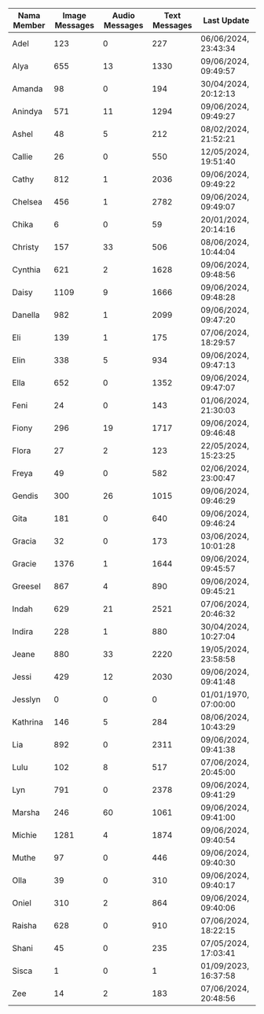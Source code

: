 | Nama Member | Image Messages | Audio Messages | Text Messages | Last Update |
| ------ | -------------- | -------------- | ------------- | ------------ |
| Adel | 123 | 0 | 227 | 06/06/2024, 23:43:34 |
| Alya | 655 | 13 | 1330 | 09/06/2024, 09:49:57 |
| Amanda | 98 | 0 | 194 | 30/04/2024, 20:12:13 |
| Anindya | 571 | 11 | 1294 | 09/06/2024, 09:49:27 |
| Ashel | 48 | 5 | 212 | 08/02/2024, 21:52:21 |
| Callie | 26 | 0 | 550 | 12/05/2024, 19:51:40 |
| Cathy | 812 | 1 | 2036 | 09/06/2024, 09:49:22 |
| Chelsea | 456 | 1 | 2782 | 09/06/2024, 09:49:07 |
| Chika | 6 | 0 | 59 | 20/01/2024, 20:14:16 |
| Christy | 157 | 33 | 506 | 08/06/2024, 10:44:04 |
| Cynthia | 621 | 2 | 1628 | 09/06/2024, 09:48:56 |
| Daisy | 1109 | 9 | 1666 | 09/06/2024, 09:48:28 |
| Danella | 982 | 1 | 2099 | 09/06/2024, 09:47:20 |
| Eli | 139 | 1 | 175 | 07/06/2024, 18:29:57 |
| Elin | 338 | 5 | 934 | 09/06/2024, 09:47:13 |
| Ella | 652 | 0 | 1352 | 09/06/2024, 09:47:07 |
| Feni | 24 | 0 | 143 | 01/06/2024, 21:30:03 |
| Fiony | 296 | 19 | 1717 | 09/06/2024, 09:46:48 |
| Flora | 27 | 2 | 123 | 22/05/2024, 15:23:25 |
| Freya | 49 | 0 | 582 | 02/06/2024, 23:00:47 |
| Gendis | 300 | 26 | 1015 | 09/06/2024, 09:46:29 |
| Gita | 181 | 0 | 640 | 09/06/2024, 09:46:24 |
| Gracia | 32 | 0 | 173 | 03/06/2024, 10:01:28 |
| Gracie | 1376 | 1 | 1644 | 09/06/2024, 09:45:57 |
| Greesel | 867 | 4 | 890 | 09/06/2024, 09:45:21 |
| Indah | 629 | 21 | 2521 | 07/06/2024, 20:46:32 |
| Indira | 228 | 1 | 880 | 30/04/2024, 10:27:04 |
| Jeane | 880 | 33 | 2220 | 19/05/2024, 23:58:58 |
| Jessi | 429 | 12 | 2030 | 09/06/2024, 09:41:48 |
| Jesslyn | 0 | 0 | 0 | 01/01/1970, 07:00:00 |
| Kathrina | 146 | 5 | 284 | 08/06/2024, 10:43:29 |
| Lia | 892 | 0 | 2311 | 09/06/2024, 09:41:38 |
| Lulu | 102 | 8 | 517 | 07/06/2024, 20:45:00 |
| Lyn | 791 | 0 | 2378 | 09/06/2024, 09:41:29 |
| Marsha | 246 | 60 | 1061 | 09/06/2024, 09:41:00 |
| Michie | 1281 | 4 | 1874 | 09/06/2024, 09:40:54 |
| Muthe | 97 | 0 | 446 | 09/06/2024, 09:40:30 |
| Olla | 39 | 0 | 310 | 09/06/2024, 09:40:17 |
| Oniel | 310 | 2 | 864 | 09/06/2024, 09:40:06 |
| Raisha | 628 | 0 | 910 | 07/06/2024, 18:22:15 |
| Shani | 45 | 0 | 235 | 07/05/2024, 17:03:41 |
| Sisca | 1 | 0 | 1 | 01/09/2023, 16:37:58 |
| Zee | 14 | 2 | 183 | 07/06/2024, 20:48:56 |
